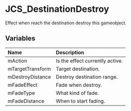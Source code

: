 # JCS_DestinationDestroy

Effect when reach the destination destroy this gameobject.

## Variables

| Name             | Description                     |
|:-----------------|:--------------------------------|
| mAction          | Is the effect currently active. |
| mTargetTransform | Target destination.             |
| mDestroyDistance | Destroy destination range.      |
| mFadeEffect      | Fade when destroy.              |
| mFadeType        | What kind of fade.              |
| mFadeDistance    | When to start fading.           |
